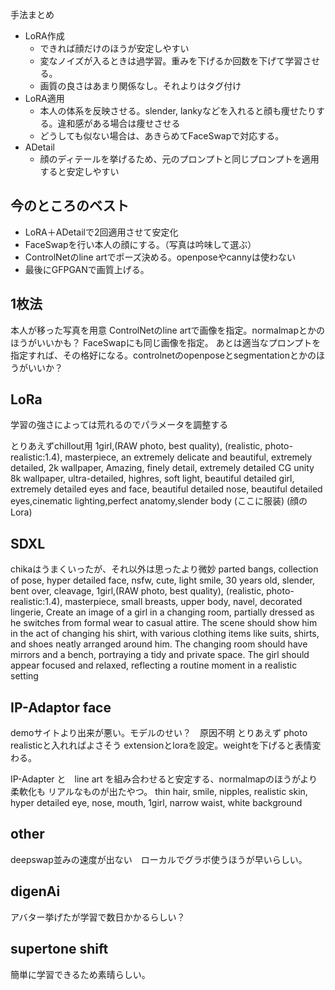 手法まとめ

- LoRA作成
  - できれば顔だけのほうが安定しやすい
  - 変なノイズが入るときは過学習。重みを下げるか回数を下げて学習させる。
  - 画質の良さはあまり関係なし。それよりはタグ付け
- LoRA適用
  - 本人の体系を反映させる。slender, lankyなどを入れると顔も痩せたりする。違和感がある場合は痩せさせる
  - どうしても似ない場合は、あきらめてFaceSwapで対応する。
- ADetail
  - 顔のディテールを挙げるため、元のプロンプトと同じプロンプトを適用すると安定しやすい
 
## 今のところのベスト
- LoRA＋ADetailで2回適用させて安定化
- FaceSwapを行い本人の顔にする。（写真は吟味して選ぶ）
- ControlNetのline artでポーズ決める。openposeやcannyは使わない
- 最後にGFPGANで画質上げる。

## 1枚法
本人が移った写真を用意
ControlNetのline artで画像を指定。normalmapとかのほうがいいかも？
FaceSwapにも同じ画像を指定。
あとは適当なプロンプトを指定すれば、その格好になる。controlnetのopenposeとsegmentationとかのほうがいいか？

## LoRa
学習の強さによっては荒れるのでパラメータを調整する

とりあえずchillout用
1girl,(RAW photo, best quality), (realistic, photo-realistic:1.4), masterpiece, an extremely delicate and beautiful, extremely detailed, 2k wallpaper, Amazing, finely detail, extremely detailed CG unity 8k wallpaper, ultra-detailed, highres, soft light, beautiful detailed girl, extremely detailed eyes and face, beautiful detailed nose, beautiful detailed eyes,cinematic lighting,perfect anatomy,slender body
(ここに服装)
(顔のLora)


## SDXL
chikaはうまくいったが、それ以外は思ったより微妙
parted bangs, collection of pose, hyper detailed face, nsfw, cute, light smile, 30 years old, slender, bent over, cleavage, 
1girl,(RAW photo, best quality), (realistic, photo-realistic:1.4), masterpiece, small breasts, upper body, navel, decorated lingerie,
Create an image of a girl in a changing room, partially dressed as he switches from formal wear to casual attire. The scene should show him in the act of changing his shirt, with various clothing items like suits, shirts, and shoes neatly arranged around him. The changing room should have mirrors and a bench, portraying a tidy and private space. The girl should appear focused and relaxed, reflecting a routine moment in a realistic setting

## IP-Adaptor face 
demoサイトより出来が悪い。モデルのせい？　原因不明 とりあえず photo realisticと入れればよさそう
extensionとloraを設定。weightを下げると表情変わる。

IP-Adapter と　line art を組み合わせると安定する、normalmapのほうがより柔軟化も
リアルなものが出たやつ。
thin hair, smile, nipples, realistic skin, hyper detailed eye, nose, mouth,
1girl, narrow waist, white background

## other
deepswap並みの速度が出ない　ローカルでグラボ使うほうが早いらしい。

## digenAi
アバター挙げたが学習で数日かかるらしい？

## supertone shift
簡単に学習できるため素晴らしい。





 
